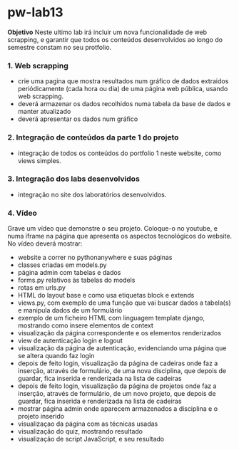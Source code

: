 # pw-lab13

**Objetivo**
Neste ultimo lab irá incluir um nova funcionalidade de web scrapping, e garantir que todos os conteúdos desenvolvidos ao longo do semestre constam no seu protfolio. 

### 1. Web scrapping
* crie uma pagina que mostra resultados num gráfico de dados extraidos periódicamente (cada hora ou dia) de uma página web pública, usando web scrapping.
* deverá armazenar os dados recolhidos numa tabela da base de dados e manter atualizado 
* deverá apresentar os dados num gráfico

### 2. Integração de conteúdos da parte 1 do projeto
* integração de todos os conteúdos do portfolio 1 neste website, como views simples. 

### 3. Integração dos labs desenvolvidos
* integração no site dos laboratórios desenvolvidos.

### 4. Vídeo
Grave um vídeo que demonstre o seu projeto. Coloque-o no youtube, e numa iframe na página que apresenta os aspectos tecnológicos do website.
No vídeo deverá mostrar:
* website a correr no pythonanywhere e suas páginas
* classes criadas em models.py
* página admin com tabelas e dados
* forms.py relativos às tabelas do models
* rotas em urls.py
* HTML do layout base e como usa etiquetas block e extends
* views.py, com exemplo de uma função que vai buscar dados a tabela(s) e manipula dados de um formulário
* exemplo de um ficheiro HTML com linguagem template django, mostrando como insere elementos de context
* visualização da página correspondente e os elementos renderizados
* view de autenticação login e logout
* visualização da página de autenticação, evidenciando uma página que se altera quando faz login
* depois de feito login, visualização da página de cadeiras onde faz a inserção, através de formulário, de uma nova disciplina, que depois de guardar, fica inserida e renderizada na lista de cadeiras
* depois de feito login, visualização da página de projetos onde faz a inserção, através de formulário, de um novo projeto, que depois de guardar, fica inserida e renderizada na lista de cadeiras
* mostrar página admin onde aparecem armazenados a disciplina e o projeto inserido
* visualizaçao da página com as técnicas usadas
* visualização do quiz, mostrando resultado 
* visualização de script JavaScript, e seu resultado 
 
